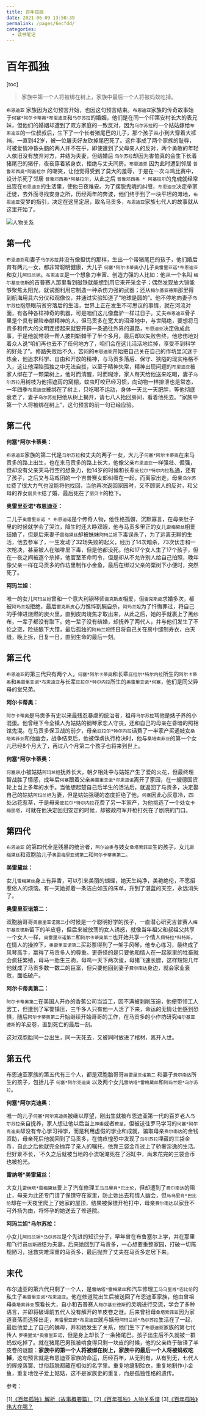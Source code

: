 ```yaml
---
title: 百年孤独
date: 2021-06-09 13:50:39
permalink: /pages/6ecfdd/
categories:
  - 读书笔记
---
```


# 百年孤独

[toc]

> 家族中第一个人将被绑在树上，家族中最后一个人将被蚂蚁吃掉。

``布恩迪亚`` 家族因为这句预言开始，也因这句预言结束。``布恩迪亚``家族的传奇故事始于``何塞*阿尔卡蒂奥*布恩迪亚``和``乌尔苏拉``的婚姻，他们是在同一个印第安村长大的表兄妹，但他们的婚姻却遭到了双方家庭的一致反对，因为``乌尔苏拉``的一个姑姑嫁给``布恩迪亚``的一位叔叔后，生下了一个长者猪尾巴的儿子，那个孩子从小到大穿着大裤裆，一直到42岁，被一位屠夫好友砍掉尾巴死了。这件事成了两个家族的耻辱，可被爱情冲昏头脑的两人并不在乎，即使遭到了父母亲人的反对，两个勇敢的年轻人依旧没有放弃对方，并结为夫妻，但结婚后 ``乌尔苏拉``却因为害怕真的会生下长着猪尾巴的猪仔，夜夜穿着紧身衣，拒绝与丈夫同房。``布恩迪亚`` 因为此时遭到邻居 ``普鲁邓西奥*阿基拉尔`` 的嘲笑，让他觉得受到了莫大的羞辱，于是在一次斗鸡比赛中，设计杀死了邻居 ``普鲁邓西奥*阿基拉尔``，从此之后 ``普鲁邓西奥 * 阿基拉尔``的鬼魂就经常出现在``布恩迪亚``的生活里，使他日夜难安。为了摆脱鬼魂的纠缠，``布恩迪亚``决定举家迁徙，去外面寻找安身之所，历经两年的奔波，他们终于到了一块平坦的滩地，``布恩迪亚``受梦的指引，决定在这里定居，取名马贡多，``布恩迪亚``家族七代人的故事就从这里开始了。

![人物关系](https://gitee.com/liuxingtian/markdow/raw/master/05.读书笔记/images/百年孤独/人物关系.png)

## 第一代

``布恩迪亚``和妻子``乌尔苏拉``并没有像担忧的那样，生出一个带猪尾巴的孩子，他们婚后育有两儿一女，都非常聪明健康，大儿子 ``何塞*阿尔卡蒂奥``小儿子``奥雷里亚诺*布恩迪亚``和女儿``阿玛兰妲``。``布恩迪亚``是一个想象力丰富、创造力强的人比如：他从一个名叫 ``梅尔基亚德斯``的吉普赛人那里看到磁铁就能想到用它来开采金子；偶然发现放大镜能够聚焦太阳光，就试图利用它制造一种杀伤力强的武器；还从``梅尔基亚德斯``那里得到航海用具六分仪和观像仪，并通过实验知道了“地球是圆的”。他不停地向妻子``乌尔苏拉``抱怨眼前贫穷落后的生活，世界上正在发生不可思议的事情，就在河流对面，有各种各样神奇的机器，可是咱们这儿像蠢驴一样过日子。丈夫``布恩迪亚``骨子里是个具有冒险奉献精神的人，但马贡多在宽大的沼泽地中，与世隔绝，要想将马贡多和伟大的文明连接起来就要开辟一条通往外界的道路，``布恩迪亚``决定做成此事，于是他就带领一帮人披荆斩棘干了半个多月，最后却以失败告终，他悲伤地对着众人说“咱们再也去不了任何地方了，咱们会在这儿活活地烂掉，享受不到科学的好处了”。修路失败后不久，苦闷的``布恩迪亚``开始把自己关在自己的作坊里沉迷于炼金，他追求科学、自由和开放的精神，与马贡多落后、保守、狭隘的现实格格不入，这让他深陷孤独之中无法自拔，以至于精神失常，精神出现问题的``布恩迪亚``被家人绑在了一颗栗树上，他时而清醒，时而糊涂，家人每天给他送来吃喝，妻子``乌尔苏拉``用树枝为他搭遮雨的窝棚，蚊虫叮咬已经习惯，向动物一样排泄也是常态，一年四季``布恩迪亚``被绑在了树上，只吃喝不运动，身体一天比一天肥胖，等他彻底衰老了，妻子``乌尔苏拉``把他从树上揭开，请七八人抬回房间，看着他死去。“家族中第一个人将被绑在树上”，这句预言的前一句已经应验。

## 第二代

**何塞\*阿尔卡蒂奥：**

``布恩迪亚``家族的第二代是``乌尔苏拉``和丈夫的两子一女，大儿子``何塞*阿尔卡蒂奥``在来马贡多的路上出生，也在来马贡多的路上长大，他像父亲``布恩迪亚``一样强壮、倔强，但却没有父亲天马行空的想象力，他14岁的时候和长辈``庇拉尔*特尔内拉``私通，还有了孩子，之后又与马戏团的一个吉普赛女郎纠缠在一起，而离家出走，母亲``乌尔苏拉``费了很大力气也没能将他找回，当他再次返回家园时，又不顾家人的反对，和父母的养女``丽贝卡``结了婚，最后死在了``丽贝卡``的枪下。

**奥雷里亚诺*布恩迪亚：**

二儿子``奥雷里亚诺 * 布恩迪诺``是个传奇人物，他性格孤僻，沉默寡言，在母亲肚子里的时候就学会了哭泣，降生时还大睁双眼，他与马贡多里正的女儿``雷梅黛丝``相爱结婚了，但是后来妻子``雷梅黛丝``却被妹妹``阿玛兰妲``下毒误杀了，为了远离无聊的生活，他去参军了，一生发动了32场失败的起义，经历了14次暗杀，73次伏击和一次枪决，甚至被人在咖啡里下毒，但是他都没死。他和17个女人生了17个孩子，但在一夜之间被逐个杀掉，他官至革命司令，但是却从不允许别人给自己拍照，晚年像父亲一样在马贡多的作坊里制作小金鱼，最后在绑过父亲的栗树下小便时，突然死了。

**阿玛兰妲：**

唯一的女儿``阿玛兰妲``曾和一个意大利钢琴师``雷克斯皮``相爱，但``雷克斯皮``求婚多次，都被``阿玛兰妲``拒绝，最后``雷克斯皮``心力憔悴割腕自杀，``阿玛兰妲``为了忏悔罪过，将自己的手伸进烧燃的炭火里，直到皮肉烧焦才取出来，从此之后，她的手就裹上了黑纱布，一辈子都没有取下。她一辈子没有结婚，却抚养了两代人，并与他们发生了不伦之恋，险些酿下大错，最后孤独的``阿玛兰妲``终日将自己关在房中缝制寿衣，白天缝，晚上拆，日复一日，直到生命的最后一刻。

## 第三代

``布恩迪亚``的第三代只有两个人，``何塞*阿尔卡蒂奥``和长辈``庇拉尔*特尔内拉``所生的``阿尔卡蒂奥``和``奥雷里亚诺*布恩迪亚``与长辈``庇拉尔*特尔内拉``所生的``奥雷里亚诺*何塞``，他们是同父异母的堂兄弟。

**阿尔卡蒂奥：**

``阿尔卡蒂奥``是马贡多有史以来最残忍暴虐的统治者，祖母``乌尔苏拉``骂他是婊子养的小混蛋。他曾经下令全镇人为姑姑的钢琴家恋人守丧，还和自己的母亲在昏暗的照相馆鬼混。在马贡多保卫战的前夕，母亲``庇拉尔*特尔内拉``话费了一半家产买通妓女``桑塔索菲亚``和他幽会，战争结束后，他被俘虏执行枪决时，他与``桑塔索菲亚``的第一个女儿已经8个月大了，再过八个月第二个孩子也将来到世上。

**何塞\*阿尔卡蒂奥：**

``何塞``从小被姑姑``阿玛兰妲``抚养长大，朝夕相处中与姑姑产生了爱的火花，但最终理智战胜了情感，成年后``何塞``跟着父亲``奥雷里亚诺*邓恩迪诺``离开了家园，在一艘德国货轮上当上多年的水手。当他想起楚自己后半生的活法后，就返回了马贡多，决定娶自己的姑姑``阿玛兰妲``为妻，但是姑姑强硬的态度拒绝了他，``何塞``因此心灰意冷，四处沾花惹草，于是母亲``庇拉尔*特尔内拉``花费了另一半家产，为他挑选了一个处女``卡梅丽塔``，可就在他决定回归安定的时候，却被政府军开枪打死在了剧院的门口。

## 第四代

``布恩迪亚`` 的第四代全是残暴的统治者，``阿尔迪奥``与妓女``桑塔索菲亚``生的孩子，女儿``雷梅黛丝``和双胞胎儿子``奥雷梅里亚诺第二``和``阿尔卡蒂奥第二``。

**美雷黛丝：**

女儿``雷梅黛丝``身上有异香，可以引来美丽的蝴蝶，她天生纯净，美艳绝伦，不愿招惹俗人的烦恼。有一天她抓着一条洁白如玉的床单，升到了湛蓝的天空，永远消失了。

**奥雷里亚诺第二：**

双胞胎哥哥``奥雷里亚诺第二``小时候是一个聪明好学的孩子，一直潜心研究吉普赛人``梅尔基亚德斯``留下的羊皮卷，但后来被放荡的女人诱惑，就像当年祖父和叔祖父共享一个女人一样，``奥雷里亚诺第二``和``阿尔卡蒂奥第二``也开始共享一个情人``佩特拉*科特斯``，在情人的操控下，``奥雷里亚诺第二``买彩票得到了一架手风琴，他专心练习，最终成了风琴高手，赢得了马贡多人的尊重。更奇怪的是只要他和情人在一起家里的牲畜就会疯狂繁殖，母马一胎生三驹，母鸡一天下两次蛋，母猪飞速长膘，这样短短几年他就成了马贡多数一数二的巨富，但只要他回到妻子``费尔南达``身边，就会家业衰败，面临破产。

**阿尔卡蒂奥第二：**

``阿尔卡蒂奥第二``在美国人开办的香蕉公司当监工，因不满被剥削压迫，他便带领工人罢工，但遭到了军警镇压，三千多人只有他一人活了下来，命运的无情让他感到恐惧，随后``阿尔卡蒂奥第二``开始继续开始哥哥的工作，在马贡多的小作坊研究``梅尔基亚德斯``的羊皮卷，直到死亡的最后一刻。

这对双胞胎同一台出生，同一天死去，又被同时放进了棺材，离开人世。

## 第五代

布恩迪亚家族的第五代有三个人，都是双胞胎哥哥``奥雷里亚诺第二`` 和妻子``费尔南达``所生的孩子，包括儿子 ``何塞*阿尔克迪奥`` 以及两个女儿``雷纳塔*雷梅黛丝``和``阿玛兰妲*乌尔苏拉``。

**何塞\*阿尔克迪奥：**

唯一的儿子``何塞*阿尔克迪奥``被继以厚望，刚出生就被布恩迪亚第一代的百岁老人``乌尔苏拉``亲自抚养，家人想让他以后当上``神甫``或者``教皇``，但被送往罗马学习的``何塞*阿尔克迪奥``却没有专心学习神学，而是利用虚假的学业和成就，骗取母亲``费尔南达``的金钱资助，母亲死后他就回到了马贡多，在愧疚惶恐中发现了``乌尔苏拉``埋藏的三袋金币，自此之后他就完全抛弃了亲人的嘱托，依靠三袋金币过上了骄奢淫逸的生活。但好景不长，`不久之后就被当地的小流氓淹死在了浴缸中，尚未花完的三袋金币也被抢光。

**雷纳塔*美雷黛丝：**

大女儿``雷纳塔*雷梅黛丝``爱上了汽车修理工``马乌里肖*巴比伦``，但却遭到了``费尔南达``的阻止，母亲为此还专门请了保镖守在家里，防止她出去和情人幽会，但``马乌里肖*巴比伦``却在一天夜里爬上了她家的屋顶，结果被保镖开枪打中，母亲``费尔南达``以家丑不可外扬为由，将怀孕的她送去了修道院。

**阿玛兰妲*乌尔苏拉：**

小女儿``阿玛兰妲*乌尔苏拉``是个先进的知识分子，早年曾在布鲁塞尔上学，并在那里和飞行员``加斯通``结为夫妻，后来她回到了马贡多，一心想要重整家园，打破一切陈规陋习，拯救灾难深重的马贡多，最后抛弃了丈夫在马贡多定居下来。

## 末代

布尔迪亚的第六代只剩了一个人，是``雷纳塔*雷梅黛丝``和汽车修理工``马乌里肖*巴比伦``的私生子``奥雷里亚诺*布恩迪亚``。他在修道院出生后被送回了布恩迪亚家族，他由曾祖母``桑塔索菲亚``照看长大，自小和吉普赛人``梅尔基亚德斯``的灵魂进行交流，学会了多种语言，并即将破译前五代人没有解开的羊皮卷之谜。后来曾祖母``桑塔索菲亚``因为家道衰落而选择出走，``奥雷里亚诺*布恩迪亚``就与姨母``阿玛兰妲*乌尔苏拉``生活在了一起，最后他爱上了自己的姨母，并和她发生了关系，他们生下了``布恩迪亚``家族的第七代传人 ``罗德里戈*奥雷里亚诺``，但是身上却长了一条猪尾巴。孩子出生后不久就被一群蚂蚁吃掉了。就在猪尾巴男孩被啃食得只剩一块皮的时候，他的父亲终于破译了羊皮卷的谜题：**家族中的第一个人将被绑在树上，家族中的最后一个人将被蚂蚁吃掉**，这句预言就是布恩迪亚家族的命运，历经百年，从无到有，从有到无，七代人的辉煌落寞、世俗超脱都藏在相似的名字里。重复地缝制殓衣，重复地制作小金鱼，重复地侄子爱上姑姑，这不是家族史的重复，而是孤独性格的遗传。

参考：

[1][《百年孤独》解析（故事概要篇）](http://www.360doc.com/content/16/1010/19/10310181_597412902.shtml)
[2][《百年孤独》人物关系谱](https://zhidao.baidu.com/question/294538706.html)
[3][《百年孤独》伟大在哪？](https://www.zhihu.com/question/19621954)
